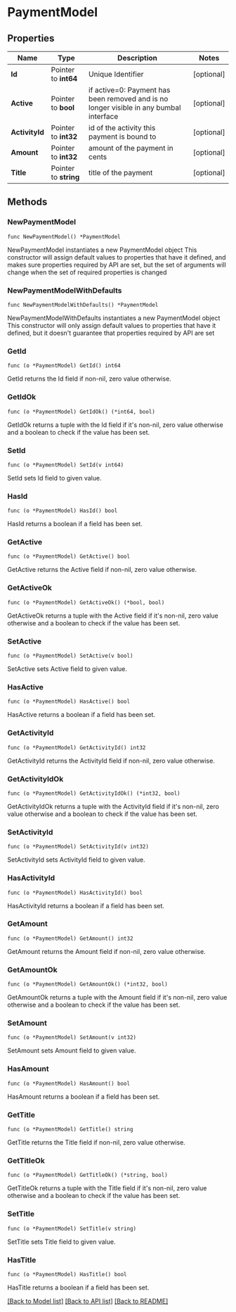 # PaymentModel

## Properties

Name | Type | Description | Notes
------------ | ------------- | ------------- | -------------
**Id** | Pointer to **int64** | Unique Identifier | [optional] 
**Active** | Pointer to **bool** | if active&#x3D;0: Payment has been removed and is no longer visible in any bumbal interface | [optional] 
**ActivityId** | Pointer to **int32** | id of the activity this payment is bound to | [optional] 
**Amount** | Pointer to **int32** | amount of the payment in cents | [optional] 
**Title** | Pointer to **string** | title of the payment | [optional] 

## Methods

### NewPaymentModel

`func NewPaymentModel() *PaymentModel`

NewPaymentModel instantiates a new PaymentModel object
This constructor will assign default values to properties that have it defined,
and makes sure properties required by API are set, but the set of arguments
will change when the set of required properties is changed

### NewPaymentModelWithDefaults

`func NewPaymentModelWithDefaults() *PaymentModel`

NewPaymentModelWithDefaults instantiates a new PaymentModel object
This constructor will only assign default values to properties that have it defined,
but it doesn't guarantee that properties required by API are set

### GetId

`func (o *PaymentModel) GetId() int64`

GetId returns the Id field if non-nil, zero value otherwise.

### GetIdOk

`func (o *PaymentModel) GetIdOk() (*int64, bool)`

GetIdOk returns a tuple with the Id field if it's non-nil, zero value otherwise
and a boolean to check if the value has been set.

### SetId

`func (o *PaymentModel) SetId(v int64)`

SetId sets Id field to given value.

### HasId

`func (o *PaymentModel) HasId() bool`

HasId returns a boolean if a field has been set.

### GetActive

`func (o *PaymentModel) GetActive() bool`

GetActive returns the Active field if non-nil, zero value otherwise.

### GetActiveOk

`func (o *PaymentModel) GetActiveOk() (*bool, bool)`

GetActiveOk returns a tuple with the Active field if it's non-nil, zero value otherwise
and a boolean to check if the value has been set.

### SetActive

`func (o *PaymentModel) SetActive(v bool)`

SetActive sets Active field to given value.

### HasActive

`func (o *PaymentModel) HasActive() bool`

HasActive returns a boolean if a field has been set.

### GetActivityId

`func (o *PaymentModel) GetActivityId() int32`

GetActivityId returns the ActivityId field if non-nil, zero value otherwise.

### GetActivityIdOk

`func (o *PaymentModel) GetActivityIdOk() (*int32, bool)`

GetActivityIdOk returns a tuple with the ActivityId field if it's non-nil, zero value otherwise
and a boolean to check if the value has been set.

### SetActivityId

`func (o *PaymentModel) SetActivityId(v int32)`

SetActivityId sets ActivityId field to given value.

### HasActivityId

`func (o *PaymentModel) HasActivityId() bool`

HasActivityId returns a boolean if a field has been set.

### GetAmount

`func (o *PaymentModel) GetAmount() int32`

GetAmount returns the Amount field if non-nil, zero value otherwise.

### GetAmountOk

`func (o *PaymentModel) GetAmountOk() (*int32, bool)`

GetAmountOk returns a tuple with the Amount field if it's non-nil, zero value otherwise
and a boolean to check if the value has been set.

### SetAmount

`func (o *PaymentModel) SetAmount(v int32)`

SetAmount sets Amount field to given value.

### HasAmount

`func (o *PaymentModel) HasAmount() bool`

HasAmount returns a boolean if a field has been set.

### GetTitle

`func (o *PaymentModel) GetTitle() string`

GetTitle returns the Title field if non-nil, zero value otherwise.

### GetTitleOk

`func (o *PaymentModel) GetTitleOk() (*string, bool)`

GetTitleOk returns a tuple with the Title field if it's non-nil, zero value otherwise
and a boolean to check if the value has been set.

### SetTitle

`func (o *PaymentModel) SetTitle(v string)`

SetTitle sets Title field to given value.

### HasTitle

`func (o *PaymentModel) HasTitle() bool`

HasTitle returns a boolean if a field has been set.


[[Back to Model list]](../README.md#documentation-for-models) [[Back to API list]](../README.md#documentation-for-api-endpoints) [[Back to README]](../README.md)


